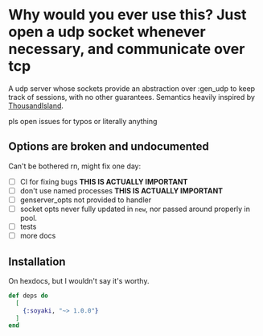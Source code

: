 # Why would you ever use this? Just open a udp socket whenever necessary, and communicate over tcp

A udp server whose sockets provide an abstraction over :gen_udp to keep track of sessions, with no other guarantees. Semantics heavily inspired by [ThousandIsland](https://hexdocs.pm/thousand_island/ThousandIsland.html).

pls open issues for typos or literally anything

## Options are broken and undocumented

Can't be bothered rn, might fix one day:

- [ ] CI for fixing bugs **THIS IS ACTUALLY IMPORTANT**
- [ ] don't use named processes **THIS IS ACTUALLY IMPORTANT**
- [ ] genserver_opts not provided to handler
- [ ] socket opts never fully updated in `new`, nor passed around properly in pool.
- [ ] tests
- [ ] more docs

## Installation

On hexdocs, but I wouldn't say it's worthy.

```elixir
def deps do
  [
    {:soyaki, "~> 1.0.0"}
  ]
end
```
